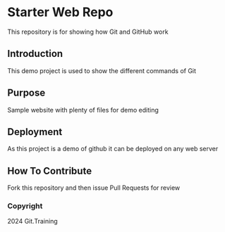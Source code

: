 # Starter Web Repo

This repository is for showing how Git and GitHub work

## Introduction

This demo project is used to show the different commands of Git

## Purpose

Sample website with plenty of files for demo editing

## Deployment

As this project is a demo of github it can be deployed on any web server

## How To Contribute

Fork this repository and then issue Pull Requests for review

### Copyright

2024 Git.Training
